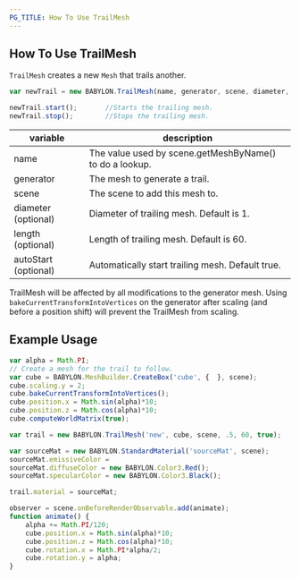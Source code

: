 ```yaml
---
PG_TITLE: How To Use TrailMesh
---
```


## How To Use TrailMesh

`TrailMesh` creates a new `Mesh` that trails another.

```javascript
var newTrail = new BABYLON.TrailMesh(name, generator, scene, diameter, length, autoStart);

newTrail.start();       //Starts the trailing mesh.
newTrail.stop();        //Stops the trailing mesh.
```

|variable| description|
|----------|-----------|
|name| The value used by scene.getMeshByName() to do a lookup.|
|generator| The mesh to generate a trail.|
|scene| The scene to add this mesh to.|
|diameter (optional)| Diameter of trailing mesh. Default is 1.|
|length (optional)| Length of trailing mesh. Default is 60.|
|autoStart (optional)| Automatically start trailing mesh. Default true.|

TrailMesh will be affected by all modifications to the generator mesh. Using `bakeCurrentTransformIntoVertices` on the generator after scaling (and before a position shift) will prevent the TrailMesh from scaling.

## Example Usage
```javascript
var alpha = Math.PI;
// Create a mesh for the trail to follow.
var cube = BABYLON.MeshBuilder.CreateBox('cube', {  }, scene);
cube.scaling.y = 2;
cube.bakeCurrentTransformIntoVertices();
cube.position.x = Math.sin(alpha)*10;
cube.position.z = Math.cos(alpha)*10;
cube.computeWorldMatrix(true);

var trail = new BABYLON.TrailMesh('new', cube, scene, .5, 60, true);

var sourceMat = new BABYLON.StandardMaterial('sourceMat', scene);
sourceMat.emissiveColor = 
sourceMat.diffuseColor = new BABYLON.Color3.Red();
sourceMat.specularColor = new BABYLON.Color3.Black();

trail.material = sourceMat;

observer = scene.onBeforeRenderObservable.add(animate);
function animate() {
    alpha += Math.PI/120;
    cube.position.x = Math.sin(alpha)*10;
    cube.position.z = Math.cos(alpha)*10;
    cube.rotation.x = Math.PI*alpha/2;
    cube.rotation.y = alpha;
}
```